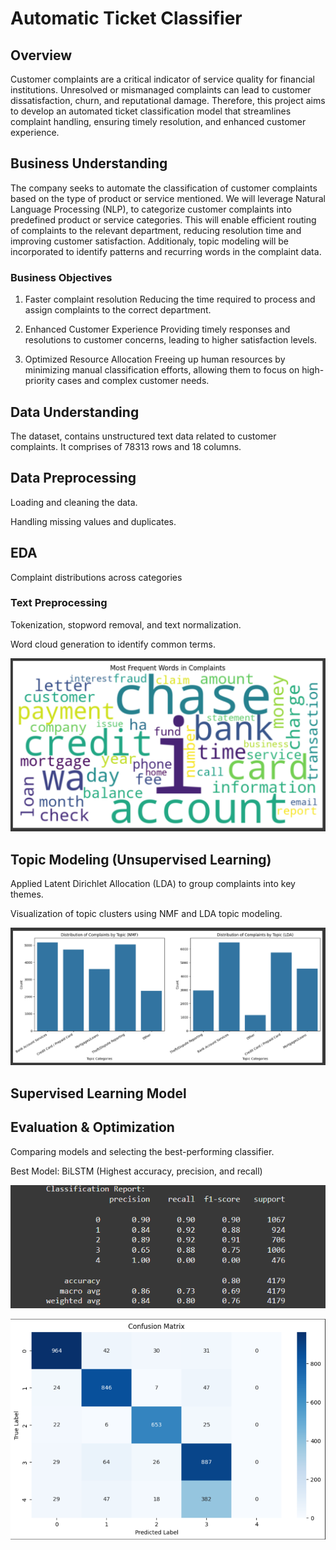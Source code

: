 # Automatic Ticket Classifier
## Overview
Customer complaints are a critical indicator of service quality for financial institutions. Unresolved or mismanaged complaints can lead to customer dissatisfaction, churn, and reputational damage. Therefore, this project aims to develop an automated ticket classification model that streamlines complaint handling, ensuring timely resolution, and enhanced customer experience.

## Business Understanding
The company seeks to automate the classification of customer complaints based on the type of product or service mentioned. We will leverage Natural Language Processing (NLP), to categorize customer complaints into predefined product or service categories. This will enable efficient routing of complaints to the relevant department, reducing resolution time and improving customer satisfaction.
Additionaly, topic modeling will be incorporated to identify patterns and recurring words in the complaint data.

### Business Objectives
1. Faster complaint resolution
Reducing the time required to process and assign complaints to the correct department.

2. Enhanced Customer Experience
Providing timely responses and resolutions to customer concerns, leading to higher satisfaction levels.

3. Optimized Resource Allocation
Freeing up human resources by minimizing manual classification efforts, allowing them to focus on high-priority cases and complex customer needs.

## Data Understanding
The dataset, contains unstructured text data related to customer complaints. It comprises of 78313 rows and 18 columns. 

## Data Preprocessing
Loading and cleaning the data.

Handling missing values and duplicates.

## EDA
Complaint distributions across categories


### Text Preprocessing
Tokenization, stopword removal, and text normalization.

Word cloud generation to identify common terms.

![Most Frequent Words in Complaints](/images/Most%20Frequent%20Words%20in%20Complaints.png)


## Topic Modeling (Unsupervised Learning)

Applied Latent Dirichlet Allocation (LDA) to group complaints into key themes.

Visualization of topic clusters using NMF and LDA topic modeling.

![Distribution of Complaints by Topic (NMF & LDA)](/images/Distribution%20of%20Complaints%20by%20Topic%20(NMF%20&%20LDA).png)

## Supervised Learning Model

## Evaluation & Optimization

Comparing models and selecting the best-performing classifier.

Best Model: BiLSTM (Highest accuracy, precision, and recall)

![BiLSTM Classification Report](/images/BiLSTM%20Classification%20Report.png)

![BiLSTM Confusion Matrix](/images/BiLSTM%20Confusion%20Matrix.png)